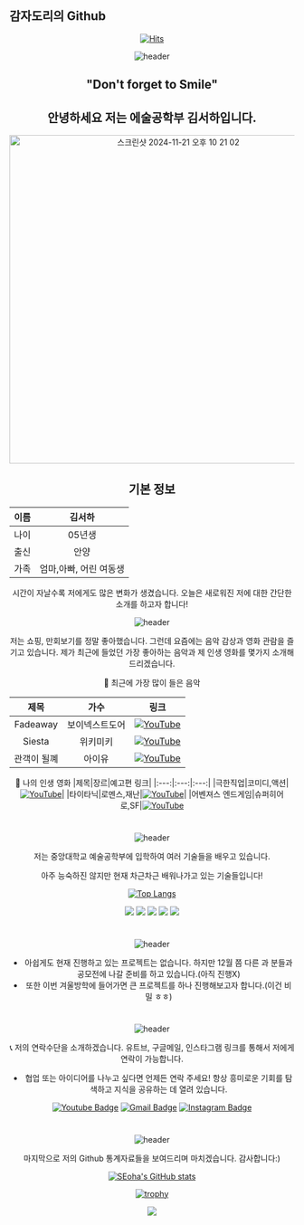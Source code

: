 ## 감자도리의 Github

<div align=center>
	
[![Hits](https://hits.seeyoufarm.com/api/count/incr/badge.svg?url=https%3A%2F%2Fgithub.com%2Fshgim05&count_bg=%23AEDDF3&title_bg=%23555555&icon=&icon_color=%23E7E7E7&title=hits&edge_flat=false)](https://hits.seeyoufarm.com)

![header](https://capsule-render.vercel.app/api?type=waving&color=gradient&customColorList=10&height=200&section=header&text=Welcome%20to%20Seoha's%20Github&fontSize=50&animation=twinkling)

 ## "Don't forget to Smile"
 ## 안녕하세요 저는 에술공학부 김서하입니다.

<img width="581" alt="스크린샷 2024-11-21 오후 10 21 02" src="https://github.com/user-attachments/assets/9b07f415-b46c-4bbc-8a57-a130df5a4f44">

## 기본 정보
|이름|김서하|
|:---:|:---:|
|나이|05년생|
|출신|안양|
|가족|엄마,아빠, 어린 여동생|

시간이 자날수록 저에게도 많은 변화가 생겼습니다. 오늘은 새로워진 저에 대한 간단한 소개를 하고자 합니다!

![header](https://capsule-render.vercel.app/api?type=soft&color=auto&height=60&section=header&text=좋아하는%20것&fontSize=30)

저는 쇼핑, 만회보기를 정말 좋아했습니다. 그런데 요즘에는 음악 감상과 영화 관람을 즐기고 있습니다. 제가 최근에 들었던 가장 좋아하는 음악과 제 인생 영화를 몇가지 소개해 드리겠습니다.


📌 최근에 가장 많이 들은 음악


|제목|가수|링크|
|:---:|:---:|:---:|
|Fadeaway|보이넥스트도어|[![YouTube](https://img.shields.io/badge/YouTube-red?logo=youtube&style=for-the-badge)](https://www.youtube.com/watch?v=AL5SkIfr26A)|
|Siesta|위키미키|[![YouTube](https://img.shields.io/badge/YouTube-red?logo=youtube&style=for-the-badge)](https://youtu.be/kYt8gxlthWs?si=k9quHnpMui6lzWNz)|
|관객이 될꼐|아이유|[![YouTube](https://img.shields.io/badge/YouTube-red?logo=youtube&style=for-the-badge)](https://www.youtube.com/watch?v=_ZfT3M6ZKEM)

📌 나의 인생 영화
|제목|장르|예고편 링크|
|:---:|:---:|:---:|
|극한직업|코미디,액션|[![YouTube](https://img.shields.io/badge/YouTube-red?logo=youtube&style=for-the-badge)](https://youtu.be/-OvSJ4_zc2c?si=sSou3ITqgXUDfeI6)|
|타이타닉|로멘스,재난|[![YouTube](https://img.shields.io/badge/YouTube-red?logo=youtube&style=for-the-badge)](https://youtu.be/xMqz1d4eKSk?si=ED864YantSojhKeK)|
|어벤져스 엔드게임|슈퍼히어로,SF|[![YouTube](https://img.shields.io/badge/YouTube-red?logo=youtube&style=for-the-badge)](https://youtu.be/Ko2NWhXI9e8?si=rXjZ94hb30qWyxMF)

#

![header](https://capsule-render.vercel.app/api?type=soft&color=auto&height=60&section=header&text=기술&fontSize=30)

저는 중앙대학교 예술공학부에 입학하여 여러 기술들을 배우고 있습니다.

아주 능숙하진 않지만 현재 차근차근 배워나가고 있는 기술들입니다!

[![Top Langs](https://github-readme-stats.vercel.app/api/top-langs/?username=shgim05)](https://github.com/shgim05/github-readme-stats)

<a href="https://www.java.com/ko/"><img src="https://img.shields.io/badge/java-007396?style=for-the-badge&logo=java&logoColor=white"></a>
<a href="https://www.w3schools.com/cpp/"><img src="https://img.shields.io/badge/c++-00599C?style=for-the-badge&logo=c%2B%2B&logoColor=white"></a>
<a href="https://www.python.org/"><img src="https://img.shields.io/badge/python-3776AB?style=for-the-badge&logo=python&logoColor=white"></a>
<a href="https://github.com/"><img src="https://img.shields.io/badge/github-181717?style=for-the-badge&logo=github&logoColor=white"></a>
<a href="https://developer.mozilla.org/en-US/docs/Web/JavaScript"><img src="https://img.shields.io/badge/javascript-F7DF1E?style=for-the-badge&logo=javascript&logoColor=black"></a>

#

![header](https://capsule-render.vercel.app/api?type=soft&color=auto&height=60&section=header&text=프로젝트&fontSize=30)
- 아쉽게도 현재 진행하고 있는 프로젝트는 없습니다. 하지만 12월 쯤 다른 과 분들과 공모전에 나갈 준비를 하고 있습니다.(아직 진행X)
- 또한 이번 겨울방학에 들어가면 큰 프로젝트를 하나 진행해보고자 합니다.(이건 비밀 ㅎㅎ)

#

![header](https://capsule-render.vercel.app/api?type=soft&color=auto&height=60&section=header&text=연락처&fontSize=30)

📞 저의 연락수단을 소개하겠습니다.
	유트브, 구글메일, 인스타그램 링크를 통해서 저에게 연락이 가능합니다.
- 협업 또는 아이디어를 나누고 싶다면 언제든 연락 주세요! 항상 흥미로운 기회를 탐색하고 지식을 공유하는 데 열려 있습니다.

[![Youtube Badge](https://img.shields.io/badge/Youtube-ff0000?style=flat-square&logo=youtube&link=https://www.youtube.com/@%EB%83%A0-b5d)](https://www.youtube.com/@%EB%83%A0-b5d)
[![Gmail Badge](https://img.shields.io/badge/Gmail-d14836?style=flat-square&logo=Gmail&logoColor=white&link=mailto:shgim2005@gmail.com)](mailto:shgim2005@gmail.com) 
[![Instagram Badge](https://img.shields.io/badge/Instagram-d14836?style=flat-square&logo=instagram&link=https://www.instagram.com/ha05_seo.k/)](https://www.instagram.com/ha05_seo.k/)

#
![header](https://capsule-render.vercel.app/api?type=soft&color=auto&height=60&section=header&text=나의%20Github&fontSize=30)

마지막으로 저의 Github 통계자료들을 보여드리며 마치겠습니다. 감사합니다:)

[![SEoha's GitHub stats](https://github-readme-stats.vercel.app/api?username=seoha&show_icons=true&theme=solarized-light)](https://github.com/shgim05/github-readme-stats)

[![trophy](https://github-profile-trophy.vercel.app/?username=shgim05)](https://github.com/shgim05/github-profile-trophy)

<a href="https://github.com/seoha's/gitanimals">
  <img src="https://render.gitanimals.org/farms/{shgim05}"/>
</a>



